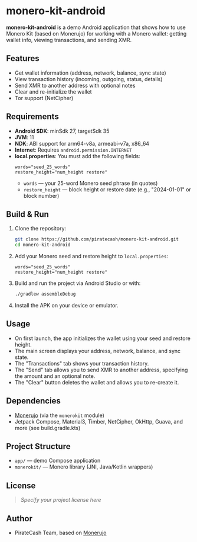 # monero-kit-android

**monero-kit-android** is a demo Android application that shows how to use Monero Kit (based on Monerujo) for working with a Monero wallet: getting wallet info, viewing transactions, and sending XMR.

## Features

- Get wallet information (address, network, balance, sync state)
- View transaction history (incoming, outgoing, status, details)
- Send XMR to another address with optional notes
- Clear and re-initialize the wallet
- Tor support (NetCipher)

## Requirements

- **Android SDK**: minSdk 27, targetSdk 35
- **JVM**: 11
- **NDK**: ABI support for arm64-v8a, armeabi-v7a, x86_64
- **Internet**: Requires `android.permission.INTERNET`
- **local.properties**: You must add the following fields:
  ```
  words="seed_25_words"
  restore_height="num_height restore"
  ```
  - `words` — your 25-word Monero seed phrase (in quotes)
  - `restore_height` — block height or restore date (e.g., "2024-01-01" or block number)

## Build & Run

1. Clone the repository:
    ```sh
    git clone https://github.com/piratecash/monero-kit-android.git
    cd monero-kit-android
    ```

2. Add your Monero seed and restore height to `local.properties`:
    ```
    words="seed_25_words"
    restore_height="num_height restore"
    ```

3. Build and run the project via Android Studio or with:
    ```sh
    ./gradlew assembleDebug
    ```

4. Install the APK on your device or emulator.

## Usage

- On first launch, the app initializes the wallet using your seed and restore height.
- The main screen displays your address, network, balance, and sync state.
- The "Transactions" tab shows your transaction history.
- The "Send" tab allows you to send XMR to another address, specifying the amount and an optional note.
- The "Clear" button deletes the wallet and allows you to re-create it.

## Dependencies

- [Monerujo](https://github.com/m2049r/xmrwallet) (via the `monerokit` module)
- Jetpack Compose, Material3, Timber, NetCipher, OkHttp, Guava, and more (see build.gradle.kts)

## Project Structure

- `app/` — demo Compose application
- `monerokit/` — Monero library (JNI, Java/Kotlin wrappers)

## License

> _Specify your project license here_

## Author

- PirateCash Team, based on [Monerujo](https://github.com/m2049r/xmrwallet) 